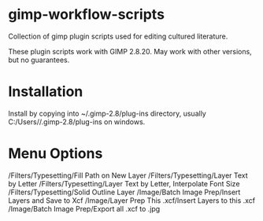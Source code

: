 # gimp-workflow-scripts
Collection of gimp plugin scripts used for editing cultured literature.

These plugin scripts work with GIMP 2.8.20. May work with other versions, but no guarantees.

# Installation

Install by copying into ~/.gimp-2.8/plug-ins directory, usually C:/Users/<your user>/.gimp-2.8/plug-ins on windows.

# Menu Options

<Image>/Filters/Typesetting/Fill Path on New Layer
<Image>/Filters/Typesetting/Layer Text by Letter
<Image>/Filters/Typesetting/Layer Text by Letter, Interpolate Font Size
<Image>/Filters/Typesetting/Solid Outline Layer
<Image>/Image/Batch Image Prep/Insert Layers and Save to Xcf
<Image>/Image/Layer Prep This .xcf/Insert Layers to this .xcf
<Image>/Image/Batch Image Prep/Export all .xcf to .jpg
